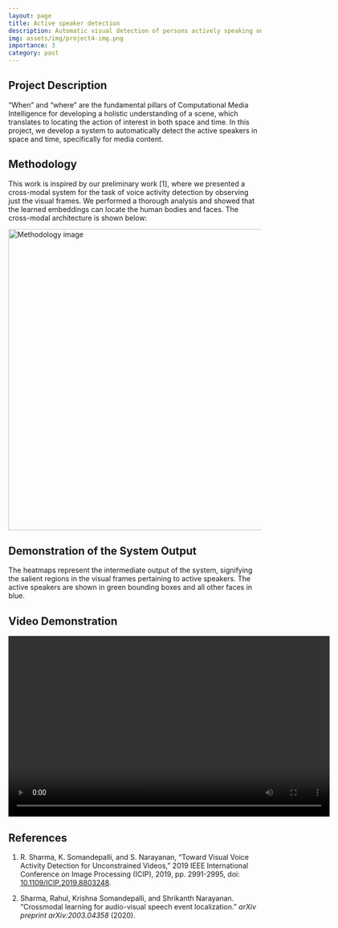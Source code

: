 ```yaml
---
layout: page
title: Active speaker detection
description: Automatic visual detection of persons actively speaking on screen
img: assets/img/project4-img.png
importance: 3
category: past
---
```


## Project Description

“When” and “where” are the fundamental pillars of Computational Media Intelligence for developing a holistic understanding of a scene, which translates to locating the action of interest in both space and time. In this project, we develop a system to automatically detect the active speakers in space and time, specifically for media content.

## Methodology

This work is inspired by our preliminary work [1], where we presented a cross-modal system for the task of voice activity detection by observing just the visual frames. We performed a thorough analysis and showed that the learned embeddings can locate the human bodies and faces. The cross-modal architecture is shown below:

<img src="{{ site.baseurl }}/assets/img/project4-img1.png" alt="Methodology image" width="600">

## Demonstration of the System Output

The heatmaps represent the intermediate output of the system, signifying the salient regions in the visual frames pertaining to active speakers. The active speakers are shown in green bounding boxes and all other faces in blue.

## Video Demonstration

<video width="640" height="360" controls>
  <source src="{{ site.baseurl }}/assets/video/demo_as.mp4" type="video/mp4">
  Your browser does not support the video tag.
</video>

## References

1. R. Sharma, K. Somandepalli, and S. Narayanan, “Toward Visual Voice Activity Detection for Unconstrained Videos,” 2019 IEEE International Conference on Image Processing (ICIP), 2019, pp. 2991-2995, doi: [10.1109/ICIP.2019.8803248](https://doi.org/10.1109/ICIP.2019.8803248).

2. Sharma, Rahul, Krishna Somandepalli, and Shrikanth Narayanan. “Crossmodal learning for audio-visual speech event localization.” *arXiv preprint arXiv:2003.04358* (2020).